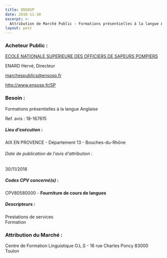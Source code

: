 ```yaml
---
title: ENSOSP
date: 2018-11-30
excerpt: >-
  Attribution de Marché Public - Formations présentielles à la langue Anglaise
layout: post
---
```


### Acheteur Public : 
<a href="/acheteur-32/siren-180092496"> ECOLE NATIONALE SUPERIEURE DES OFFICIERS DE SAPEURS POMPIERS</a><br/>

ENARD Hervé, Directeur

marchespublics@ensosp.fr


http://www.ensosp.fr/SP
### Besoin :

Formations présentielles à la langue Anglaise

Ref. avis : 18-167615


##### Lieu d'exécution :

AIX EN PROVENCE - Département 13 - Bouches-du-Rhône

###### Date de publication de l'avis d'attribution : 
30/11/2018

##### Codes CPV concerné(s) :
CPV80580000 - **Fourniture de cours de langues** <br/>

##### Descripteurs :
Prestations de services <br/>
Formation <br/>

### Attribution du Marché :
Centre de Formation Linguistique O.L.S - 16 rue Charles Poncy 83000 Toulon <br/>
